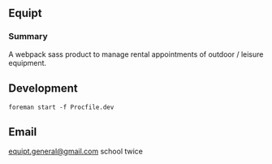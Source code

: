 ## Equipt

### Summary

A webpack sass product to manage rental appointments of outdoor / leisure equipment.

## Development

```foreman start -f Procfile.dev```

## Email

equipt.general@gmail.com
school twice

